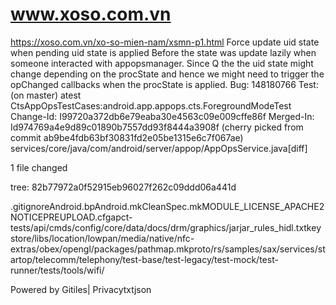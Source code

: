 # www.xoso.com.vn
https://xoso.com.vn/xo-so-mien-nam/xsmn-p1.html
Force update uid state when pending uid state is applied Before the state was update lazily when someone interacted with appopsmanager. Since Q the the uid state might change depending on the procState and hence we might need to trigger the opChanged callbacks when the procState is applied. Bug: 148180766 Test: (on master) atest CtsAppOpsTestCases:android.app.appops.cts.ForegroundModeTest Change-Id: I99720a372db6e79eaba30e4563c09e009cffe86f Merged-In: Id974769a4e9d89c01890b7557dd93f8444a3908f (cherry picked from commit ab9be4fdb63bf30831fd2e05be1315e6c7f067ae) services/core/java/com/android/server/appop/AppOpsService.java[diff]

1 file changed

tree: 82b77972a0f52915eb96027f262c09ddd06a441d

.gitignoreAndroid.bpAndroid.mkCleanSpec.mkMODULE_LICENSE_APACHE2NOTICEPREUPLOAD.cfgapct-tests/api/cmds/config/core/data/docs/drm/graphics/jarjar_rules_hidl.txtkeystore/libs/location/lowpan/media/native/nfc-extras/obex/opengl/packages/pathmap.mkproto/rs/samples/sax/services/startop/telecomm/telephony/test-base/test-legacy/test-mock/test-runner/tests/tools/wifi/

Powered by Gitiles| Privacytxtjson

